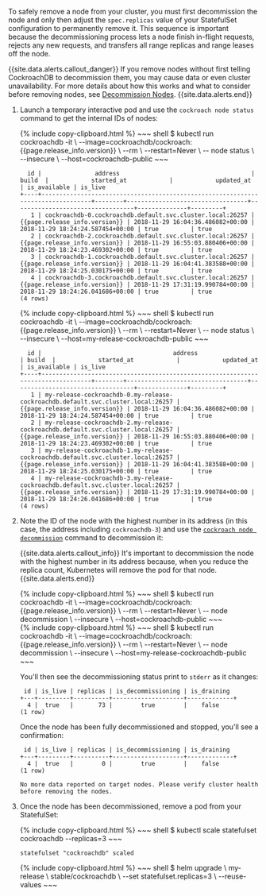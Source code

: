 To safely remove a node from your cluster, you must first decommission the node and only then adjust the `spec.replicas` value of your StatefulSet configuration to permanently remove it. This sequence is important because the decommissioning process lets a node finish in-flight requests, rejects any new requests, and transfers all range replicas and range leases off the node.

{{site.data.alerts.callout_danger}}
If you remove nodes without first telling CockroachDB to decommission them, you may cause data or even cluster unavailability. For more details about how this works and what to consider before removing nodes, see [Decommission Nodes](remove-nodes.html).
{{site.data.alerts.end}}

1. Launch a temporary interactive pod and use the `cockroach node status` command to get the internal IDs of nodes:

    <section class="filter-content" markdown="1" data-scope="manual">
    {% include copy-clipboard.html %}
    ~~~ shell
    $ kubectl run cockroachdb -it \
    --image=cockroachdb/cockroach:{{page.release_info.version}} \
    --rm \
    --restart=Never \
    -- node status \
    --insecure \
    --host=cockroachdb-public
    ~~~

    ~~~
      id |               address                                     | build  |            started_at            |            updated_at            | is_available | is_live
    +----+---------------------------------------------------------------------------------+--------+----------------------------------+----------------------------------+--------------+---------+
       1 | cockroachdb-0.cockroachdb.default.svc.cluster.local:26257 | {{page.release_info.version}} | 2018-11-29 16:04:36.486082+00:00 | 2018-11-29 18:24:24.587454+00:00 | true         | true
       2 | cockroachdb-2.cockroachdb.default.svc.cluster.local:26257 | {{page.release_info.version}} | 2018-11-29 16:55:03.880406+00:00 | 2018-11-29 18:24:23.469302+00:00 | true         | true
       3 | cockroachdb-1.cockroachdb.default.svc.cluster.local:26257 | {{page.release_info.version}} | 2018-11-29 16:04:41.383588+00:00 | 2018-11-29 18:24:25.030175+00:00 | true         | true
       4 | cockroachdb-3.cockroachdb.default.svc.cluster.local:26257 | {{page.release_info.version}} | 2018-11-29 17:31:19.990784+00:00 | 2018-11-29 18:24:26.041686+00:00 | true         | true
    (4 rows)
    ~~~

    </section>

    <section class="filter-content" markdown="1" data-scope="helm">
    {% include copy-clipboard.html %}
    ~~~ shell
    $ kubectl run cockroachdb -it \
    --image=cockroachdb/cockroach:{{page.release_info.version}} \
    --rm \
    --restart=Never \
    -- node status \
    --insecure \
    --host=my-release-cockroachdb-public
    ~~~    

    ~~~
      id |                                     address                                     | build  |            started_at            |            updated_at            | is_available | is_live
    +----+---------------------------------------------------------------------------------+--------+----------------------------------+----------------------------------+--------------+---------+
       1 | my-release-cockroachdb-0.my-release-cockroachdb.default.svc.cluster.local:26257 | {{page.release_info.version}} | 2018-11-29 16:04:36.486082+00:00 | 2018-11-29 18:24:24.587454+00:00 | true         | true
       2 | my-release-cockroachdb-2.my-release-cockroachdb.default.svc.cluster.local:26257 | {{page.release_info.version}} | 2018-11-29 16:55:03.880406+00:00 | 2018-11-29 18:24:23.469302+00:00 | true         | true
       3 | my-release-cockroachdb-1.my-release-cockroachdb.default.svc.cluster.local:26257 | {{page.release_info.version}} | 2018-11-29 16:04:41.383588+00:00 | 2018-11-29 18:24:25.030175+00:00 | true         | true
       4 | my-release-cockroachdb-3.my-release-cockroachdb.default.svc.cluster.local:26257 | {{page.release_info.version}} | 2018-11-29 17:31:19.990784+00:00 | 2018-11-29 18:24:26.041686+00:00 | true         | true
    (4 rows)
    ~~~
    </section>

2. Note the ID of the node with the highest number in its address (in this case, the address including `cockroachdb-3`) and use the [`cockroach node decommission`](cockroach-node.html) command to decommission it:

    {{site.data.alerts.callout_info}}
    It's important to decommission the node with the highest number in its address because, when you reduce the replica count, Kubernetes will remove the pod for that node.
    {{site.data.alerts.end}}

    <section class="filter-content" markdown="1" data-scope="manual">
    {% include copy-clipboard.html %}
    ~~~ shell
    $ kubectl run cockroachdb -it \
    --image=cockroachdb/cockroach:{{page.release_info.version}} \
    --rm \
    --restart=Never \
    -- node decommission <node ID> \
    --insecure \
    --host=cockroachdb-public
    ~~~
    </section>

    <section class="filter-content" markdown="1" data-scope="helm">
    {% include copy-clipboard.html %}
    ~~~ shell
    $ kubectl run cockroachdb -it \
    --image=cockroachdb/cockroach:{{page.release_info.version}} \
    --rm \
    --restart=Never \
    -- node decommission <node ID> \
    --insecure \
    --host=my-release-cockroachdb-public
    ~~~    
    </section>

    You'll then see the decommissioning status print to `stderr` as it changes:

    ~~~
     id | is_live | replicas | is_decommissioning | is_draining  
    +---+---------+----------+--------------------+-------------+
      4 |  true   |       73 |        true        |    false     
    (1 row)
    ~~~

    Once the node has been fully decommissioned and stopped, you'll see a confirmation:

    ~~~
     id | is_live | replicas | is_decommissioning | is_draining  
    +---+---------+----------+--------------------+-------------+
      4 |  true   |        0 |        true        |    false     
    (1 row)

    No more data reported on target nodes. Please verify cluster health before removing the nodes.
    ~~~

3. Once the node has been decommissioned, remove a pod from your StatefulSet:

    <section class="filter-content" markdown="1" data-scope="manual">
    {% include copy-clipboard.html %}
    ~~~ shell
    $ kubectl scale statefulset cockroachdb --replicas=3
    ~~~

    ~~~
    statefulset "cockroachdb" scaled
    ~~~
    </section>

    <section class="filter-content" markdown="1" data-scope="helm">
    {% include copy-clipboard.html %}
    ~~~ shell
    $ helm upgrade \
    my-release \
    stable/cockroachdb \
    --set statefulset.replicas=3 \
    --reuse-values
    ~~~
    </section>

